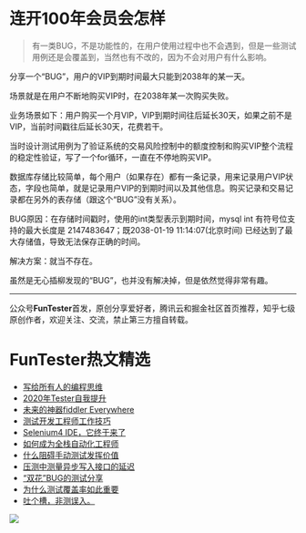 # 连开100年会员会怎样

> 有一类BUG，不是功能性的，在用户使用过程中也不会遇到，但是一些测试用例还是会覆盖到，当然也有不改的，因为不会对用户有什么影响。

分享一个“BUG”，用户的VIP到期时间最大只能到2038年的某一天。

场景就是在用户不断地购买VIP时，在2038年某一次购买失败。

业务场景如下：用户购买一个月VIP，VIP到期时间往后延长30天，如果之前不是VIP，当前时间戳往后延长30天，花费若干。

当时设计测试用例为了验证系统的交易风险控制中的额度控制和购买VIP整个流程的稳定性验证，写了一个for循环，一直在不停地购买VIP。

数据库存储比较简单，每个用户（如果存在）都有一条记录，用来记录用户VIP状态，字段也简单，就是记录用户VIP的到期时间以及其他信息。购买记录和交易记录都在另外的表存储（跟这个“BUG”没有关系）。

BUG原因：在存储时间戳时，使用的int类型表示到期时间，mysql int 有符号位支持的最大长度是 2147483647；既2038-01-19 11:14:07(北京时间) 已经达到了最大存储值，导致无法保存正确的时间。

解决方案：就当不存在。

虽然是无心插柳发现的“BUG”，也并没有解决掉，但是依然觉得非常有趣。


----
公众号**FunTester**首发，原创分享爱好者，腾讯云和掘金社区首页推荐，知乎七级原创作者，欢迎关注、交流，禁止第三方擅自转载。

FunTester热文精选
=

- [写给所有人的编程思维](https://mp.weixin.qq.com/s/Oj33UCnYfbUgzsBzEm2GPQ)
- [2020年Tester自我提升](https://mp.weixin.qq.com/s/vuhUp85_6Sbg6ReAN3TTSQ)
- [未来的神器fiddler Everywhere](https://mp.weixin.qq.com/s/-BSuHR6RPkdv8R-iy47MLQ)
- [测试开发工程师工作技巧](https://mp.weixin.qq.com/s/TvrUCisja5Zbq-NIwy_2fQ)
- [Selenium4 IDE，它终于来了](https://mp.weixin.qq.com/s/XNotlZvFpmBmBQy1pYifOw)
- [如何成为全栈自动化工程师](https://mp.weixin.qq.com/s/j2rQ3COFhg939KLrgKr_bg)
- [什么阻碍手动测试发挥价值](https://mp.weixin.qq.com/s/t0VAVyA3ywQsHzaqzSILOw)
- [压测中测量异步写入接口的延迟](https://mp.weixin.qq.com/s/odvK1iYgg4eRVtOOPbq15w)
- [“双花”BUG的测试分享](https://mp.weixin.qq.com/s/0dsBsssNfg-seJ_tu9zFaQ)
- [为什么测试覆盖率如此重要](https://mp.weixin.qq.com/s/0evyuiU2kdXDgMDnDKjORg)
- [吐个槽，非测误入。](https://mp.weixin.qq.com/s/BBFzUZVFMmU7a6qfLKas2w)

![](https://mmbiz.qpic.cn/mmbiz_png/13eN86FKXzDnHxttBoq6jhgic4jJF8icbAMdOvlR0xXUX9a3tupYYib3ibYyIHicNtefS3Jo7yefLKlQWgLK7bCgCLA/640?wx_fmt=png&tp=webp&wxfrom=5&wx_lazy=1&wx_co=1)